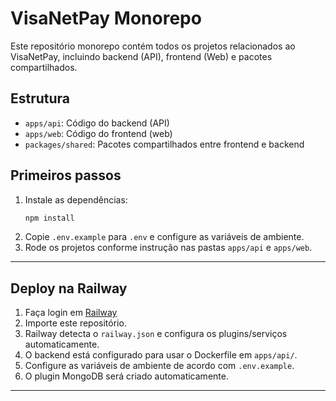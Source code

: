 # VisaNetPay Monorepo

Este repositório monorepo contém todos os projetos relacionados ao VisaNetPay, incluindo backend (API), frontend (Web) e pacotes compartilhados.

## Estrutura

- `apps/api`: Código do backend (API)
- `apps/web`: Código do frontend (web)
- `packages/shared`: Pacotes compartilhados entre frontend e backend

## Primeiros passos

1. Instale as dependências:
   ```bash
   npm install
   ```
2. Copie `.env.example` para `.env` e configure as variáveis de ambiente.
3. Rode os projetos conforme instrução nas pastas `apps/api` e `apps/web`.

---

## Deploy na Railway

1. Faça login em [Railway](https://railway.app/)
2. Importe este repositório.
3. Railway detecta o `railway.json` e configura os plugins/serviços automaticamente.
4. O backend está configurado para usar o Dockerfile em `apps/api/`.
5. Configure as variáveis de ambiente de acordo com `.env.example`.
6. O plugin MongoDB será criado automaticamente.

---